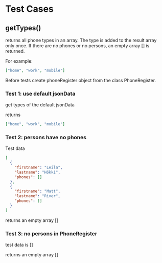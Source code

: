 # Test Cases

## **getTypes()**

returns all phone types in an array. The type is added to the result array only once. If there are no phones or no persons, an empty array [] is returned.

For example:

```json
["home", "work", "mobile"]
```

Before tests create phoneRegister object from the class PhoneRegister.

### Test 1: use default jsonData

get types of the default jsonData

returns

```json
["home", "work", "mobile"]
```

### Test 2: persons have no phones

Test data

```json
[
  {
    "firstname": "Leila",
    "lastname": "Hökki",
    "phones": []
  },
  {
    "firstname": "Matt",
    "lastname": "River",
    "phones": []
  }
]
```

returns an empty array []

### Test 3: no persons in PhoneRegister

test data is []

returns an empty array []
